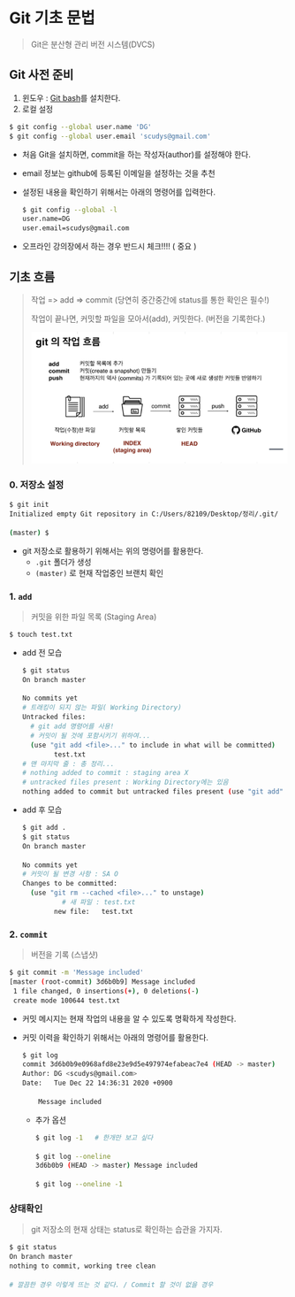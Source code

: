 # Git 기초 문법

> Git은 분산형 관리 버전 시스템(DVCS)

## Git 사전 준비

1. 윈도우 :  [Git bash](https://gitforwindows.org/)를 설치한다.
2. 로컬 설정

```bash
$ git config --global user.name 'DG'
$ git config --global user.email 'scudys@gmail.com'
```

* 처음 Git을 설치하면, commit을 하는 작성자(author)를 설정해야 한다.

* email 정보는 github에 등록된 이메일을 설정하는 것을 추천

* 설정된 내용을 확인하기 위해서는 아래의 명령어를 입력한다.

  ```bash
  $ git config --global -l
  user.name=DG
  user.email=scudys@gmail.com
  ```

* 오프라인 강의장에서 하는 경우 반드시 체크!!!! ( 중요 )

  

## 기초 흐름

> 작업 => add => commit (당연히 중간중간에 status를 통한 확인은 필수!)
>
> 작업이 끝나면, 커밋할 파일을 모아서(add), 커밋한다. (버전을 기록한다.)
>
> ![git](md-images/git-1608615289797.png)

### 0. 저장소 설정

```bash
$ git init
Initialized empty Git repository in C:/Users/82109/Desktop/정리/.git/

(master) $
```

* git 저장소로 활용하기 위해서는 위의 명령어를 활용한다.
  * `.git` 폴더가 생성
  * `(master)` 로 현재 작업중인 브랜치 확인

### 1. `add`

> 커밋을 위한 파일 목록 (Staging Area)

```bash
$ touch test.txt
```

* add 전 모습

  ```bash
  $ git status
  On branch master
  
  No commits yet
  # 트래킹이 되지 않는 파일( Working Directory)
  Untracked files:
  	# git add 명령어를 사용!
  	# 커밋이 될 것에 포함시키기 위하여...
    (use "git add <file>..." to include in what will be committed)
          test.txt
  # 맨 마지막 줄 : 총 정리...
  # nothing added to commit : staging area X
  # untracked files present : Working Directory에는 있음
  nothing added to commit but untracked files present (use "git add" to track)
  
  ```

* add 후 모습

  ```bash
  $ git add .
  $ git status
  On branch master
  
  No commits yet
  # 커밋이 될 변경 사항 : SA O
  Changes to be committed:
    (use "git rm --cached <file>..." to unstage)
    		# 새 파일 : test.txt
          new file:   test.txt
  
  
  ```

### 2. `commit`

> 버전을 기록 (스냅샷)

```bash
$ git commit -m 'Message included'
[master (root-commit) 3d6b0b9] Message included
 1 file changed, 0 insertions(+), 0 deletions(-)
 create mode 100644 test.txt
```

* 커밋 메시지는 현재 작업의 내용을 알 수 있도록 명확하게 작성한다.

* 커밋 이력을 확인하기 위해서는 아래의 명령어를 활용한다.

  ``` bash
  $ git log
  commit 3d6b0b9e0968afd8e23e9d5e497974efabeac7e4 (HEAD -> master)
  Author: DG <scudys@gmail.com>
  Date:   Tue Dec 22 14:36:31 2020 +0900
  
      Message included
  ```

  * 추가 옵션

    ```bash
    $ git log -1   # 한개만 보고 싶다
    
    $ git log --oneline
    3d6b0b9 (HEAD -> master) Message included
    
    $ git log --oneline -1
    ```



### 상태확인

> git 저장소의 현재 상태는 status로 확인하는 습관을 가지자.

```bash
$ git status
On branch master
nothing to commit, working tree clean

# 깔끔한 경우 이렇게 뜨는 것 같다. / Commit 할 것이 없을 경우

```



